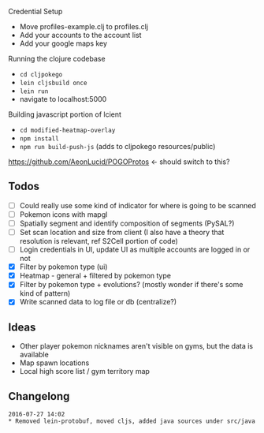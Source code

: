 Credential Setup
*  Move profiles-example.clj to profiles.clj
*  Add your accounts to the account list
*  Add your google maps key

Running the clojure codebase
*  `cd cljpokego`
*  `lein cljsbuild once`
*  `lein run`
*  navigate to localhost:5000

Building javascript portion of lcient
*  `cd modified-heatmap-overlay`
*  `npm install`
*  `npm run build-push-js` (adds to cljpokego resources/public)


https://github.com/AeonLucid/POGOProtos <- should switch to this?

## Todos
- [ ]  Could really use some kind of indicator for where is going to be scanned
- [ ]  Pokemon icons with mapgl
- [ ]  Spatially segment and identify composition of segments (PySAL?)
- [ ]  Set scan location and size from client (I also have a theory that resolution is relevant, ref S2Cell portion of code)
- [ ]  Login credentials in UI, update UI as multiple accounts are logged in or not
- [x]  Filter by pokemon type (ui)
- [x]  Heatmap - general + filtered by pokemon type
- [x]  Filter by pokemon type + evolutions? (mostly wonder if there's some kind of pattern)
- [x]  Write scanned data to log file or db (centralize?)

## Ideas
*  Other player pokemon nicknames aren't visible on gyms, but the data is available
*  Map spawn locations
*  Local high score list / gym territory map


## Changelong
```
2016-07-27 14:02
* Removed lein-protobuf, moved cljs, added java sources under src/java
```
